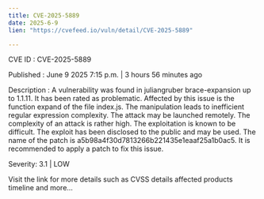 ```yaml
---
title: CVE-2025-5889
date: 2025-6-9
lien: "https://cvefeed.io/vuln/detail/CVE-2025-5889"

---
```


CVE ID : CVE-2025-5889

Published :  June 9
2025
7:15 p.m. | 3 hours
56 minutes ago

Description : A vulnerability was found in juliangruber brace-expansion up to 1.1.11. It has been rated as problematic. Affected by this issue is the function expand of the file index.js. The manipulation leads to inefficient regular expression complexity. The attack may be launched remotely. The complexity of an attack is rather high. The exploitation is known to be difficult. The exploit has been disclosed to the public and may be used. The name of the patch is a5b98a4f30d7813266b221435e1eaaf25a1b0ac5. It is recommended to apply a patch to fix this issue.

Severity: 3.1 | LOW

Visit the link for more details
such as CVSS details
affected products
timeline
and more...
